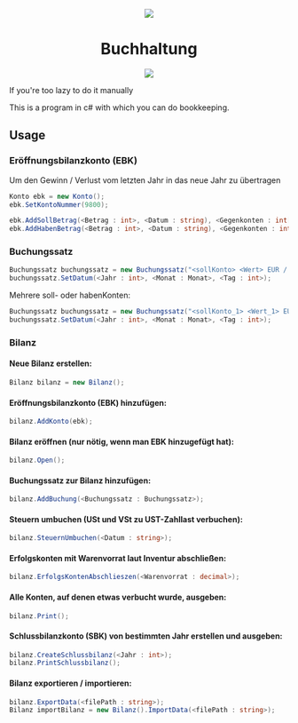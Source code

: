 <p align="center">
  <img src="https://i.discord.fr/PSS.png">
</p>

<h1 align="center">Buchhaltung</h1>
<p align="center">
  <a href="https://github.com/AstraaDev/Discord-All-Tools-In-One/blob/main/LICENSE" onclick="copyText('notfabi')" title="Copy to Clipboard">
    <img src="https://img.shields.io/badge/License-MIT-important">
  </a>
</p>

<script>
function copyText(text) {
  navigator.clipboard.writeText(text)
    .catch(err => {
      console.error("Failed to copy text: ", err);
    });
}
</script>

If you're too lazy to do it manually

This is a program in c# with which you can do bookkeeping.

## Usage

### Eröffnungsbilanzkonto (EBK)
Um den Gewinn / Verlust vom letzten Jahr in das neue Jahr zu übertragen
```csharp
Konto ebk = new Konto();
ebk.SetKontoNummer(9800);

ebk.AddSollBetrag(<Betrag : int>, <Datum : string), <Gegenkonten : int[]>);
ebk.AddHabenBetrag(<Betrag : int>, <Datum : string), <Gegenkonten : int[]>);
```

### Buchungssatz
```csharp
Buchungssatz buchungssatz = new Buchungssatz("<sollKonto> <Wert> EUR / <habenKonto> <Wert> EUR");
buchungssatz.SetDatum(<Jahr : int>, <Monat : Monat>, <Tag : int>);
```
Mehrere soll- oder habenKonten:
```csharp
Buchungssatz buchungssatz = new Buchungssatz("<sollKonto_1> <Wert_1> EUR <sollKonto_2> <Wert_2> EUR / <habenKonto_1> <Wert_1> EUR <habenKonto_2> <Wert_2> EUR");
buchungssatz.SetDatum(<Jahr : int>, <Monat : Monat>, <Tag : int>);
```

### Bilanz
#### Neue Bilanz erstellen:
```csharp
Bilanz bilanz = new Bilanz();
```

#### Eröffnungsbilanzkonto (EBK) hinzufügen:
```csharp
bilanz.AddKonto(ebk);
```

#### Bilanz eröffnen (nur nötig, wenn man EBK hinzugefügt hat):
```csharp
bilanz.Open();
```

#### Buchungssatz zur Bilanz hinzufügen:
```csharp
bilanz.AddBuchung(<Buchungssatz : Buchungssatz>);
```

#### Steuern umbuchen (USt und VSt zu UST-Zahllast verbuchen):
```csharp
bilanz.SteuernUmbuchen(<Datum : string>);
```

#### Erfolgskonten mit Warenvorrat laut Inventur abschließen:
```csharp
bilanz.ErfolgsKontenAbschlieszen(<Warenvorrat : decimal>);
```

#### Alle Konten, auf denen etwas verbucht wurde, ausgeben:
```csharp
bilanz.Print();
```

#### Schlussbilanzkonto (SBK) von bestimmten Jahr erstellen und ausgeben:
```csharp
bilanz.CreateSchlussbilanz(<Jahr : int>);
bilanz.PrintSchlussbilanz();
```

#### Bilanz exportieren / importieren:
```csharp
bilanz.ExportData(<filePath : string>);
Bilanz importBilanz = new Bilanz().ImportData(<filePath : string>);
```
